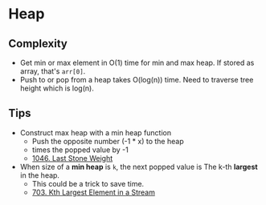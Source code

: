 # Heap

## Complexity

- Get min or max element in O(1) time for min and max heap. If stored as array, that's `arr[0]`.
- Push to or pop from a heap takes O(log(n)) time. Need to traverse tree height which is log(n).

## Tips

-  Construct max heap with a min heap function
	- Push the opposite number (-1 * x) to the heap
	- times the popped value by -1
	- [1046. Last Stone Weight](../LeetCode/Problems/1046.Last-Stone-Weight/README.md)
- When size of a **min heap** is `k`, the next popped value is The k-th **largest** in the heap.
	- This could be a trick to save time.
	- [703. Kth Largest Element in a Stream](../LeetCode/Problems/703.Kth-Largest-Element-in-a-Stream/README.md)

